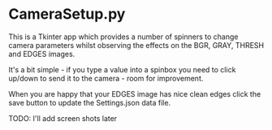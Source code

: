 # CameraSetup.py

This is a Tkinter app which provides a number of spinners to change camera parameters whilst observing the effects on the BGR, GRAY, THRESH and EDGES images.

It's a bit simple - if you type a value into a spinbox you need to click up/down to send it to the camera - room for improvement.

When you are happy that your EDGES image has nice clean edges click the save button to update the Settings.json data file. 

TODO: I'll add screen shots  later
